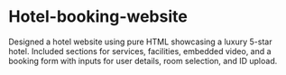 # Hotel-booking-website
Designed a hotel website using pure HTML showcasing a luxury 5-star hotel. Included sections for services, facilities, embedded video, and a booking form with inputs for user details, room selection, and ID upload.
